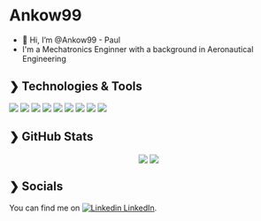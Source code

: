 # Ankow99

- 👋 Hi, I’m @Ankow99 - Paul
- I'm a Mechatronics Enginner with a background in Aeronautical Engineering


## ❯ Technologies & Tools

![](https://img.shields.io/badge/Arch_Linux-1793D1?style=for-the-badge&logo=arch-linux&logoColor=white)
![](https://img.shields.io/badge/Linux-FCC624?style=for-the-badge&logo=linux&logoColor=black)
![](https://img.shields.io/badge/blender-%23F5792A.svg?style=for-the-badge&logo=blender&logoColor=white)
![](https://img.shields.io/badge/Unity-100000?style=for-the-badge&logo=unity&logoColor=white)
![](https://img.shields.io/badge/NeoVim-%2357A143.svg?&style=for-the-badge&logo=neovim&logoColor=white)
![](https://img.shields.io/badge/C-00599C?style=for-the-badge&logo=c&logoColor=white)
![](https://img.shields.io/badge/C%23-239120?style=for-the-badge&logo=c-sharp&logoColor=white)
![](https://img.shields.io/badge/C%2B%2B-00599C?style=for-the-badge&logo=c%2B%2B&logoColor=white)
![](https://img.shields.io/badge/Python-FFD43B?style=for-the-badge&logo=python&logoColor=blue)

## ❯ GitHub Stats

<div align="center">
  <img align="center" src="https://github-readme-stats.vercel.app/api?username=Ankow99&show_icons=true&count_private=true&theme=dark" />
  <img align="center" src="https://github-readme-stats.vercel.app/api/top-langs/?username=Ankow99&theme=dark&langs_count=5&layout=compact" />
</div>

## ❯ Socials
<!-- Actual text -->

You can find me on [![Linkedin](https://i.stack.imgur.com/gVE0j.png) LinkedIn](https://www.linkedin.com/in/pgdg99/).
